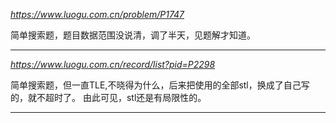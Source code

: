 *https://www.luogu.com.cn/problem/P1747*

简单搜索题，题目数据范围没说清，调了半天，见题解才知道。

---

*https://www.luogu.com.cn/record/list?pid=P2298*

简单搜索题，但一直TLE,不晓得为什么，后来把使用的全部stl，换成了自己写的，就不超时了。
由此可见，stl还是有局限性的。

---
